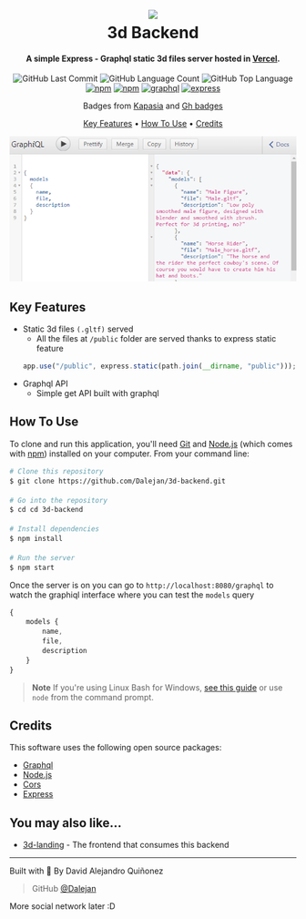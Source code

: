 <h1 align="center">
  <br>
 <img src="favicon.ico"  width="200">
  <br>
    3d Backend
  <br>
</h1>

<h4 align="center">A simple Express - Graphql static 3d files server hosted in  <a href="https://vercel.com/" target="_blank">Vercel</a>.</h4>

<p align="center">
<img alt="GitHub Last Commit" src="https://img.shields.io/github/last-commit/dalejan/3d-backend" />
<img alt="GitHub Language Count" src="https://img.shields.io/github/languages/count/dalejan/3d-backend" />
<img alt="GitHub Top Language" src="https://img.shields.io/github/languages/top/dalejan/3d-backend" />
<a href='https://github.com/shivamkapasia0' target="_blank"><img alt='npm' src='https://img.shields.io/badge/9.5.1-100000?style=flat&logo=npm&logoColor=white&labelColor=339933&color=5e5e5e'/></a>
<a href='https://github.com/shivamkapasia0' target="_blank"><img alt='npm' src='https://img.shields.io/badge/9.5.1-100000?style=flat&logo=npm&logoColor=white&labelColor=CB3837&color=5e5e5e'/></a>
<a href='https://github.com/shivamkapasia0' target="_blank"><img alt='graphql' src='https://img.shields.io/badge/^15.8.0-100000?style=flat&logo=graphql&logoColor=white&labelColor=E10098&color=5e5e5e'/></a>
<a href='https://github.com/shivamkapasia0' target="_blank"><img alt='express' src='https://img.shields.io/badge/4.18.2-100000?style=flat&logo=express&logoColor=white&labelColor=000000&color=5e5e5e'/></a>
</p>

<p align="center">Badges from <a href="https://kapasia-dev-ed.my.site.com/Badges4Me/s/" target="_blank">Kapasia</a> and <a href="https://github-badges.netlify.app/" target="_blank"> Gh badges</a> </p>

<p align="center">
  <a href="#key-features">Key Features</a> •
  <a href="#how-to-use">How To Use</a> •
  <a href="#credits">Credits</a> 
</p>

<p align="center"><img  src="graphql.png"/></p>

## Key Features

- Static 3d files `(.gltf)` served
  - All the files at `/public` folder are served thanks to express static feature
  ```js
  app.use("/public", express.static(path.join(__dirname, "public")));
  ```
- Graphql API
  - Simple get API built with graphql

## How To Use

To clone and run this application, you'll need [Git](https://git-scm.com) and [Node.js](https://nodejs.org/en/download/) (which comes with [npm](http://npmjs.com)) installed on your computer. From your command line:

```bash
# Clone this repository
$ git clone https://github.com/Dalejan/3d-backend.git

# Go into the repository
$ cd cd 3d-backend

# Install dependencies
$ npm install

# Run the server
$ npm start
```

Once the server is on you can go to `http://localhost:8080/graphql` to watch the graphiql interface where you can test the `models` query

```js
{
    models {
        name,
        file,
        description
    }
}
```

> **Note**
> If you're using Linux Bash for Windows, [see this guide](https://www.howtogeek.com/261575/how-to-run-graphical-linux-desktop-applications-from-windows-10s-bash-shell/) or use `node` from the command prompt.

## Credits

This software uses the following open source packages:

- [Graphql](https://graphql.org/)
- [Node.js](https://nodejs.org/)
- [Cors](https://www.npmjs.com/package/cors)
- [Express](https://expressjs.com/)

## You may also like...

- [3d-landing](https://github.com/Dalejan/3d-landing) - The frontend that consumes this backend

---

Built with <span role="img" aria-label="heart emoji">💖</span> By David Alejandro Quiñonez

> GitHub [@Dalejan](https://github.com/Dalejan)

More social network later :D
